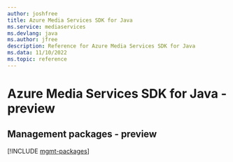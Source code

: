 ```yaml
---
author: joshfree
title: Azure Media Services SDK for Java
ms.service: mediaservices
ms.devlang: java
ms.author: jfree
description: Reference for Azure Media Services SDK for Java
ms.data: 11/10/2022
ms.topic: reference
---
```

# Azure Media Services SDK for Java - preview

## Management packages - preview
[!INCLUDE [mgmt-packages](media-services-mgmt-index.md)]